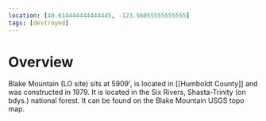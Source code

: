 ```yaml
---
location: [40.614444444444445, -123.56055555555555]
tags: [destroyed]
---
```


# Overview

Blake Mountain (LO site) sits at 5909', is located in [[Humboldt County]] and was constructed in 1979. It is located in the Six Rivers, Shasta-Trinity (on bdys.) national forest. It can be found on the Blake Mountain USGS topo map.

